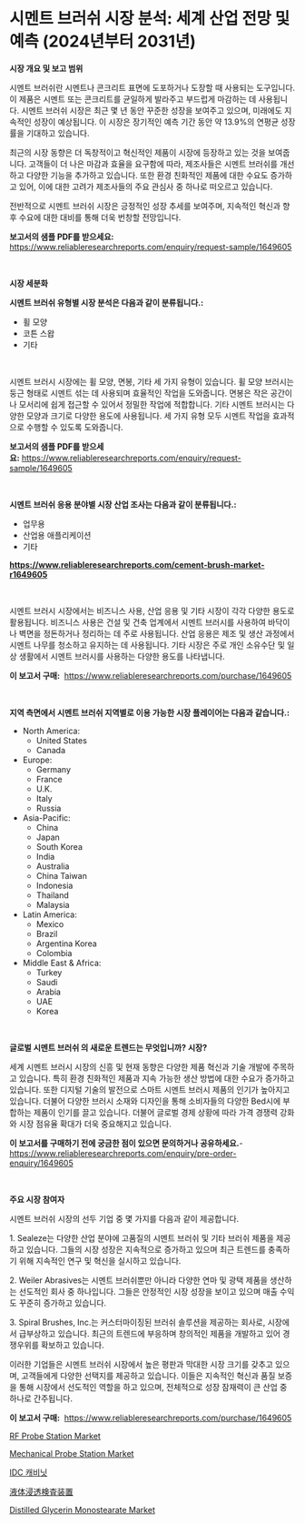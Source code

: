 <p><h1>시멘트 브러쉬 시장 분석: 세계 산업 전망 및 예측 (2024년부터 2031년)</h1></p><p><strong>시장 개요 및 보고 범위</strong></p>
<p><p>시멘트 브러쉬란 시멘트나 콘크리트 표면에 도포하거나 도장할 때 사용되는 도구입니다. 이 제품은 시멘트 또는 콘크리트를 균일하게 발라주고 부드럽게 마감하는 데 사용됩니다. 시멘트 브러쉬 시장은 최근 몇 년 동안 꾸준한 성장을 보여주고 있으며, 미래에도 지속적인 성장이 예상됩니다. 이 시장은 장기적인 예측 기간 동안 약 13.9%의 연평균 성장률을 기대하고 있습니다.</p><p>최근의 시장 동향은 더 독창적이고 혁신적인 제품이 시장에 등장하고 있는 것을 보여줍니다. 고객들이 더 나은 마감과 효율을 요구함에 따라, 제조사들은 시멘트 브러쉬를 개선하고 다양한 기능을 추가하고 있습니다. 또한 환경 친화적인 제품에 대한 수요도 증가하고 있어, 이에 대한 고려가 제조사들의 주요 관심사 중 하나로 떠오르고 있습니다.</p><p>전반적으로 시멘트 브러쉬 시장은 긍정적인 성장 추세를 보여주며, 지속적인 혁신과 향후 수요에 대한 대비를 통해 더욱 번창할 전망입니다.</p></p>
<p><strong>보고서의 샘플 PDF를 받으세요:</strong> <a href="https://www.reliableresearchreports.com/enquiry/request-sample/1649605">https://www.reliableresearchreports.com/enquiry/request-sample/1649605</a></p>
<p>&nbsp;</p>
<p><strong>시장 세분화</strong></p>
<p><strong>시멘트 브러쉬 유형별 시장 분석은 다음과 같이 분류됩니다.:</strong></p>
<p><ul><li>휠 모양</li><li>코튼 스왑</li><li>기타</li></ul></p>
<p>&nbsp;</p>
<p><p>시멘트 브러시 시장에는 휠 모양, 면봉, 기타 세 가지 유형이 있습니다. 휠 모양 브러시는 둥근 형태로 시멘트 섞는 데 사용되며 효율적인 작업을 도와줍니다. 면봉은 작은 공간이나 모서리에 쉽게 접근할 수 있어서 정밀한 작업에 적합합니다. 기타 시멘트 브러시는 다양한 모양과 크기로 다양한 용도에 사용됩니다. 세 가지 유형 모두 시멘트 작업을 효과적으로 수행할 수 있도록 도와줍니다.</p></p>
<p><strong>보고서의 샘플 PDF를 받으세요:</strong>&nbsp;<a href="https://www.reliableresearchreports.com/enquiry/request-sample/1649605">https://www.reliableresearchreports.com/enquiry/request-sample/1649605</a></p>
<p>&nbsp;</p>
<p><strong> 시멘트 브러쉬 응용 분야별 시장 산업 조사는 다음과 같이 분류됩니다.:</strong></p>
<p><ul><li>업무용</li><li>산업용 애플리케이션</li><li>기타</li></ul></p>
<p><strong><a href="https://www.reliableresearchreports.com/cement-brush-market-r1649605">https://www.reliableresearchreports.com/cement-brush-market-r1649605</a></strong></p>
<p>&nbsp;</p>
<p><p>시멘트 브러시 시장에서는 비즈니스 사용, 산업 응용 및 기타 시장이 각각 다양한 용도로 활용됩니다. 비즈니스 사용은 건설 및 건축 업계에서 시멘트 브러시를 사용하여 바닥이나 벽면을 정돈하거나 정리하는 데 주로 사용됩니다. 산업 응용은 제조 및 생산 과정에서 시멘트 나무를 청소하고 유지하는 데 사용됩니다. 기타 시장은 주로 개인 소유수단 및 일상 생활에서 시멘트 브러시를 사용하는 다양한 용도를 나타냅니다.</p></p>
<p><strong>이 보고서 구매:</strong>&nbsp; <a href="https://www.reliableresearchreports.com/purchase/1649605">https://www.reliableresearchreports.com/purchase/1649605</a></p>
<p>&nbsp;</p>
<p><strong>지역 측면에서 시멘트 브러쉬 지역별로 이용 가능한 시장 플레이어는 다음과 같습니다.:</strong></p>
<p><ul>
    <li>
        North America:
        <ul>
            <li>United States</li>
            <li>Canada</li>
        </ul>
    </li>
    <li>
        Europe:
        <ul>
            <li>Germany</li>
            <li>France</li>
            <li>U.K.</li>
            <li>Italy</li>
            <li>Russia</li>
        </ul>
    </li>
    <li>
        Asia-Pacific:
        <ul>
            <li>China</li>
            <li>Japan</li>
            <li>South Korea</li>
            <li>India</li>
            <li>Australia</li>
            <li>China Taiwan</li>
            <li>Indonesia</li>
            <li>Thailand</li>
            <li>Malaysia</li>
        </ul>
    </li>
    <li>
        Latin America:
        <ul>
            <li>Mexico</li>
            <li>Brazil</li>
            <li>Argentina Korea</li>
            <li>Colombia</li>
        </ul>
    </li>
    <li>
        Middle East & Africa:
        <ul>
            <li>Turkey</li>
            <li>Saudi</li>
            <li>Arabia</li>
            <li>UAE</li>
            <li>Korea</li>
        </ul>
    </li>
    </ul></p>
<p>&nbsp;</p>
<p><strong>글로벌 시멘트 브러쉬 의 새로운 트렌드는 무엇입니까? 시장?</strong></p>
<p><p>세계 시멘트 브러시 시장의 신흥 및 현재 동향은 다양한 제품 혁신과 기술 개발에 주목하고 있습니다. 특히 환경 친화적인 제품과 지속 가능한 생산 방법에 대한 수요가 증가하고 있습니다. 또한 디지털 기술의 발전으로 스마트 시멘트 브러시 제품의 인기가 높아지고 있습니다. 더불어 다양한 브러시 소재와 디자인을 통해 소비자들의 다양한 Bed시에 부합하는 제품이 인기를 끌고 있습니다. 더불어 글로벌 경제 상황에 따라 가격 경쟁력 강화와 시장 점유율 확대가 더욱 중요해지고 있습니다.</p></p>
<p><strong>이 보고서를 구매하기 전에 궁금한 점이 있으면 문의하거나 공유하세요.</strong>- <a href="https://www.reliableresearchreports.com/enquiry/pre-order-enquiry/1649605">https://www.reliableresearchreports.com/enquiry/pre-order-enquiry/1649605</a></p>
<p>&nbsp;</p>
<p><strong>주요 시장 참여자</strong></p>
<p><p>시멘트 브러쉬 시장의 선두 기업 중 몇 가지를 다음과 같이 제공합니다.</p><p>1. Sealeze는 다양한 산업 분야에 고품질의 시멘트 브러쉬 및 기타 브러쉬 제품을 제공하고 있습니다. 그들의 시장 성장은 지속적으로 증가하고 있으며 최근 트렌드를 충족하기 위해 지속적인 연구 및 혁신을 실시하고 있습니다.</p><p>2. Weiler Abrasives는 시멘트 브러쉬뿐만 아니라 다양한 연마 및 광택 제품을 생산하는 선도적인 회사 중 하나입니다. 그들은 안정적인 시장 성장을 보이고 있으며 매출 수익도 꾸준히 증가하고 있습니다.</p><p>3. Spiral Brushes, Inc.는 커스터마이징된 브러쉬 솔루션을 제공하는 회사로, 시장에서 급부상하고 있습니다. 최근의 트렌드에 부응하며 창의적인 제품을 개발하고 있어 경쟁우위를 확보하고 있습니다.</p><p>이러한 기업들은 시멘트 브러쉬 시장에서 높은 평판과 막대한 시장 크기를 갖추고 있으며, 고객들에게 다양한 선택지를 제공하고 있습니다. 이들은 지속적인 혁신과 품질 보증을 통해 시장에서 선도적인 역할을 하고 있으며, 전체적으로 성장 잠재력이 큰 산업 중 하나로 간주됩니다.</p></p>
<p><strong>이 보고서 구매:</strong>&nbsp;&nbsp;<a href="https://www.reliableresearchreports.com/purchase/1649605">https://www.reliableresearchreports.com/purchase/1649605</a></p>
<p><p><a href="https://github.com/mahnoor2003/Market-Research-Report-List-4/blob/main/rf-probe-station-market.md">RF Probe Station Market</a></p><p><a href="https://github.com/juancolorado15/Market-Research-Report-List-2/blob/main/mechanical-probe-station-market.md">Mechanical Probe Station Market</a></p><p><a href="https://github.com/vskv4779xr1/Market-Research-Report-List-1/blob/main/991324428668.md">IDC 캐비닛</a></p><p><a href="https://github.com/EmoryYundt1935/Market-Research-Report-List-1/blob/main/710322931221.md">液体浸透検査装置</a></p><p><a href="https://issuu.com/reportprime-2/docs/distilled-glycerin-monostearate-market-size-2030.p">Distilled Glycerin Monostearate Market</a></p></p>